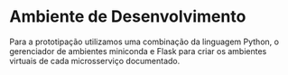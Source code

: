 # Ambiente de Desenvolvimento

Para a prototipação utilizamos uma combinação da linguagem Python, o gerenciador
de ambientes miniconda e Flask para criar os ambientes virtuais de cada microsserviço
documentado.
